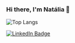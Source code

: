 ### Hi there, I'm Natália 👋

![Top Langs](https://github-readme-stats.vercel.app/api/top-langs/?username=nataliakist&layout=compact&theme=dark)

[![LinkedIn Badge](https://img.shields.io/badge/-LinkedIn-blue?style=flat-square&logo=Linkedin&logoColor=white&link=https://www.linkedin.com/in/natalialkist/)](https://www.linkedin.com/in/natalialkist/)


<!--
**nataliakist/nataliakist** is a ✨ _special_ ✨ repository because its `README.md` (this file) appears on your GitHub profile.

Here are some ideas to get you started:

- 🔭 I’m currently working on ...
- 🌱 I’m currently learning ...
- 👯 I’m looking to collaborate on ...
- 🤔 I’m looking for help with ...
- 💬 Ask me about ...
- 📫 How to reach me: ...
- 😄 Pronouns: ...
- ⚡ Fun fact: ...
-->
